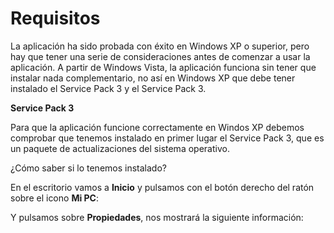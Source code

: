 # Requisitos

La aplicación ha sido probada con éxito en Windows XP o superior, pero hay que tener una serie de consideraciones antes de comenzar a usar la aplicación. A partir de Windows Vista, la aplicación funciona sin tener que instalar nada complementario, no así en Windows XP que debe tener instalado el Service Pack 3 y el Service Pack 3.


**Service Pack 3**

Para que la aplicación funcione correctamente en Windos XP debemos comprobar que tenemos instalado en primer lugar el Service Pack 3, que es un paquete de  actualizaciones del sistema operativo. 

¿Cómo saber si lo tenemos instalado?

En el escritorio vamos a **Inicio** y pulsamos con el botón derecho del ratón sobre el icono **Mi PC**:



Y pulsamos sobre **Propiedades**, nos mostrará la siguiente información: